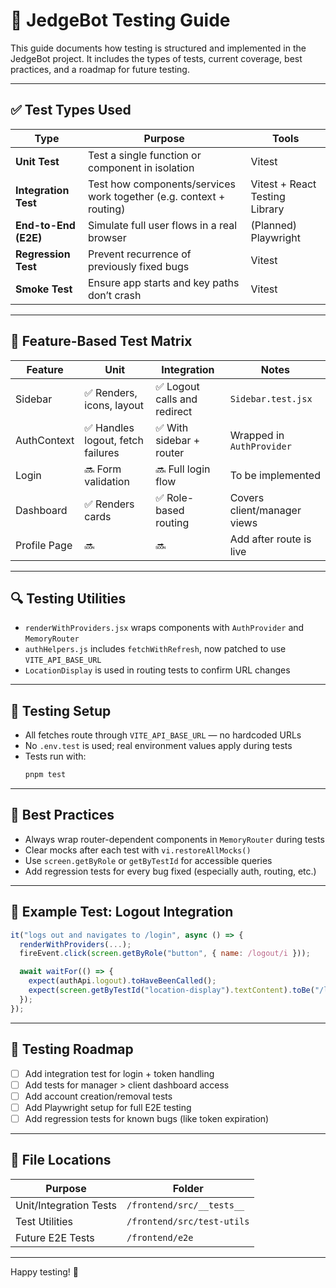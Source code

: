# 🧪 JedgeBot Testing Guide

This guide documents how testing is structured and implemented in the JedgeBot project. It includes the types of tests, current coverage, best practices, and a roadmap for future testing.

---

## ✅ Test Types Used

| Type | Purpose | Tools |
|------|---------|-------|
| **Unit Test** | Test a single function or component in isolation | Vitest |
| **Integration Test** | Test how components/services work together (e.g. context + routing) | Vitest + React Testing Library |
| **End-to-End (E2E)** | Simulate full user flows in a real browser | (Planned) Playwright |
| **Regression Test** | Prevent recurrence of previously fixed bugs | Vitest |
| **Smoke Test** | Ensure app starts and key paths don’t crash | Vitest |

---

## 🧩 Feature-Based Test Matrix

| Feature | Unit | Integration | Notes |
|---------|------|-------------|-------|
| Sidebar | ✅ Renders, icons, layout | ✅ Logout calls and redirect | `Sidebar.test.jsx` |
| AuthContext | ✅ Handles logout, fetch failures | ✅ With sidebar + router | Wrapped in `AuthProvider` |
| Login | 🔜 Form validation | 🔜 Full login flow | To be implemented |
| Dashboard | ✅ Renders cards | ✅ Role-based routing | Covers client/manager views |
| Profile Page | 🔜 | 🔜 | Add after route is live |

---

## 🔍 Testing Utilities

- `renderWithProviders.jsx` wraps components with `AuthProvider` and `MemoryRouter`
- `authHelpers.js` includes `fetchWithRefresh`, now patched to use `VITE_API_BASE_URL`
- `LocationDisplay` is used in routing tests to confirm URL changes

---

## 🔄 Testing Setup

- All fetches route through `VITE_API_BASE_URL` — no hardcoded URLs
- No `.env.test` is used; real environment values apply during tests
- Tests run with:
  ```bash
  pnpm test
  ```

---

## 🧠 Best Practices

- Always wrap router-dependent components in `MemoryRouter` during tests
- Clear mocks after each test with `vi.restoreAllMocks()`
- Use `screen.getByRole` or `getByTestId` for accessible queries
- Add regression tests for every bug fixed (especially auth, routing, etc.)

---

## 🧪 Example Test: Logout Integration

```jsx
it("logs out and navigates to /login", async () => {
  renderWithProviders(...);
  fireEvent.click(screen.getByRole("button", { name: /logout/i }));

  await waitFor(() => {
    expect(authApi.logout).toHaveBeenCalled();
    expect(screen.getByTestId("location-display").textContent).toBe("/login");
  });
});
```

---

## 🔭 Testing Roadmap

- [ ] Add integration test for login + token handling
- [ ] Add tests for manager > client dashboard access
- [ ] Add account creation/removal tests
- [ ] Add Playwright setup for full E2E testing
- [ ] Add regression tests for known bugs (like token expiration)

---

## 📂 File Locations

| Purpose | Folder |
|---------|--------|
| Unit/Integration Tests | `/frontend/src/__tests__` |
| Test Utilities | `/frontend/src/test-utils` |
| Future E2E Tests | `/frontend/e2e` |

---

Happy testing! 🚀